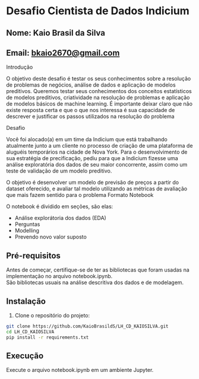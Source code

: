 # Desafio Cientista de Dados Indicium
## Nome: Kaio Brasil da Silva
## Email: bkaio2670@gmail.com

Introdução

O objetivo deste desafio é testar os seus conhecimentos
sobre  a resolução de problemas de negócios, análise de dados e aplicação de
modelos  preditivos.  Queremos  testar  seus  conhecimentos  dos  conceitos
estatísticos  de  modelos  preditivos,  criatividade  na  resolução  de  problemas  e
aplicação de modelos básicos de machine learning.  É importante deixar claro que
não existe resposta certa e que o que nos interessa é sua capacidade de descrever e
justificar os passos utilizados na resolução do problema

Desafio

Você foi alocado(a) em um time da Indicium que está trabalhando atualmente 
junto  a  um  cliente  no  processo  de  criação  de  uma  plataforma  de  aluguéis 
temporários na cidade de Nova York. Para o desenvolvimento de sua estratégia de 
precificação, pediu para que a Indicium fizesse uma análise exploratória dos dados 
de  seu  maior  concorrente,  assim  como  um  teste  de  validação  de  um modelo 
preditivo. 
 
O objetivo é desenvolver um modelo de previsão de preços a partir do dataset
oferecido, e avaliar tal modelo utilizando as métricas de avaliação que mais fazem
sentido para o problema
Formato Notebook

O notebook é dividido em seções, são elas:
- Análise explorátoria dos dados (EDA)
- Perguntas
- Modelling
- Prevendo novo valor suposto


## Pré-requisitos

Antes de começar, certifique-se de ter as bibliotecas que foram usadas na implementação no arquivo notebook.ipynb.   
São bibliotecas usuais na análise descritiva dos dados e de modelagem.

## Instalação

1. Clone o repositório do projeto:

```bash
git clone https://github.com/KaioBrasildS/LH_CD_KAIOSILVA.git
cd LH_CD_KAIOSILVA
pip install -r requirements.txt
```
## Execução

Execute o arquivo notebook.ipynb em um ambiente Jupyter.
